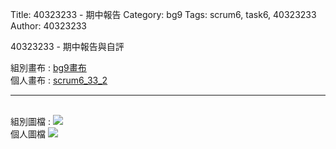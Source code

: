 Title: 40323233 - 期中報告
Category: bg9
Tags: scrum6, task6, 40323233
Author: 40323233


40323233 - 期中報告與自評

<!-- PELICAN_END_SUMMARY -->

組別畫布 : <a href="http://2016spring-w2651363.rhcloud.com/bg9/task2">bg9畫布</a> 
</br>
個人畫布 : <a href="http://2016spring-40323233.rhcloud.com/bg9/scrum6_33_2">scrum6_33_2</a> 
<hr>
</br>
組別圖檔 : 
<img src="./../files/bg9/33_1.png">
</br>
個人圖檔
<img src="./../files/bg9/33_2.png">
</br>


